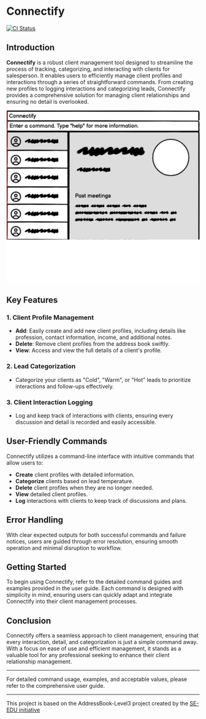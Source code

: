 # Connectify
[![CI Status](https://github.com/se-edu/addressbook-level3/workflows/Java%20CI/badge.svg)](https://github.com/se-edu/addressbook-level3/actions)

## Introduction

**Connectify** is a robust client management tool designed to streamline the process of tracking, categorizing, and interacting with clients for salesperson. It enables users to efficiently manage client profiles and interactions through a series of straightforward commands. From creating new profiles to logging interactions and categorizing leads, Connectify provides a comprehensive solution for managing client relationships and ensuring no detail is overlooked.

![Ui](docs/images/Ui.png)
## Key Features

### 1. **Client Profile Management**
- **Add**: Easily create and add new client profiles, including details like profession, contact information, income, and additional notes.
- **Delete**: Remove client profiles from the address book swiftly.
- **View**: Access and view the full details of a client's profile.

### 2. **Lead Categorization**
- Categorize your clients as "Cold", "Warm", or "Hot" leads to prioritize interactions and follow-ups effectively.

### 3. **Client Interaction Logging**
- Log and keep track of interactions with clients, ensuring every discussion and detail is recorded and easily accessible.

## User-Friendly Commands

Connectify utilizes a command-line interface with intuitive commands that allow users to:
- **Create** client profiles with detailed information.
- **Categorize** clients based on lead temperature.
- **Delete** client profiles when they are no longer needed.
- **View** detailed client profiles.
- **Log** interactions with clients to keep track of discussions and plans.

## Error Handling

With clear expected outputs for both successful commands and failure notices, users are guided through error resolution, ensuring smooth operation and minimal disruption to workflow.

## Getting Started

To begin using Connectify, refer to the detailed command guides and examples provided in the user guide. Each command is designed with simplicity in mind, ensuring users can quickly adapt and integrate Connectify into their client management processes.

## Conclusion

Connectify offers a seamless approach to client management, ensuring that every interaction, detail, and categorization is just a simple command away. With a focus on ease of use and efficient management, it stands as a valuable tool for any professional seeking to enhance their client relationship management.

---

For detailed command usage, examples, and acceptable values, please refer to the comprehensive user guide.

---

This project is based on the AddressBook-Level3 project created by the [SE-EDU initiative](https://se-education.org)
